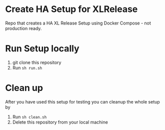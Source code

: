 # Create HA Setup for XLRelease

Repo that creates a HA XL Release Setup using Docker Compose - not production ready.

# Run Setup locally

1. git clone this repository
2. Run `sh run.sh`

# Clean up

After you have used this setup for testing you can cleanup the whole setup by

1. Run `sh clean.sh`
2. Delete this repository from your local machine